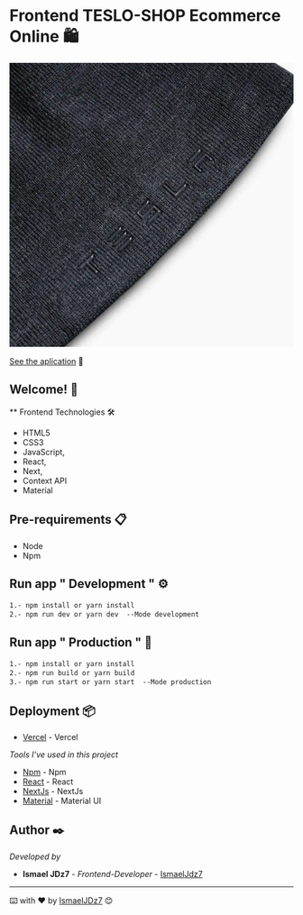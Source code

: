 # Frontend TESLO-SHOP Ecommerce Online 🛍

![Captura de la app](public/products/1740408-00-A_1.jpg)

[See the aplication](https://meru-ecommerce.vercel.app/) 👀

## Welcome! 👋

\*\* Frontend Technologies 🛠

- HTML5
- CSS3
- JavaScript,
- React,
- Next,
- Context API
- Material

## Pre-requirements 📋

- Node
- Npm

## Run app " Development " ⚙️

```
1.- npm install or yarn install
2.- npm run dev or yarn dev  --Mode development
```

## Run app " Production " 🚀

```
1.- npm install or yarn install
2.- npm run build or yarn build
3.- npm run start or yarn start  --Mode production
```

## Deployment 📦

- [Vercel](https://vercel.com/) - Vercel

_Tools I've used in this project_

- [Npm](https://www.npmjs.com/) - Npm
- [React](https://es.reactjs.org/) - React
- [NextJs](https://nextjs.org/) - NextJs
- [Material](https://mui.com/) - Material UI

## Author ✒️

_Developed by_

- **Ismael JDz7** - _Frontend-Developer_ - [IsmaelJdz7](https://github.com/IsmaelJDz)

---

⌨️ with ❤️ by [IsmaelJDz7](https://github.com/IsmaelJDz) 😊
